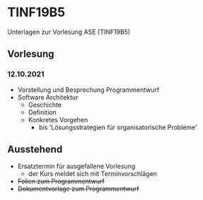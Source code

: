# TINF19B5
Unterlagen zur Vorlesung ASE (TINF19B5)

## Vorlesung

### 12.10.2021

* Vorstellung und Besprechung Programmentwurf
* Software Architektur
  * Geschichte
  * Definition
  * Konkretes Vorgehen
    * bis 'Lösungsstrategien für organisatorische Probleme'


## Ausstehend

* Ersatztermin für ausgefallene Vorlesung
  * der Kurs meldet sich mit Terminvorschlägen
* ~~Folien zum Programmentwurf~~
* ~~Dokumentvorlage zum Programmentwurf~~
